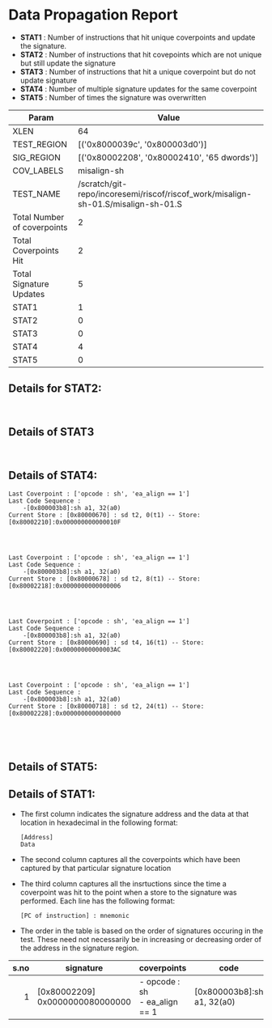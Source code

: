 
# Data Propagation Report

- **STAT1** : Number of instructions that hit unique coverpoints and update the signature.
- **STAT2** : Number of instructions that hit covepoints which are not unique but still update the signature
- **STAT3** : Number of instructions that hit a unique coverpoint but do not update signature
- **STAT4** : Number of multiple signature updates for the same coverpoint
- **STAT5** : Number of times the signature was overwritten

| Param                     | Value    |
|---------------------------|----------|
| XLEN                      | 64      |
| TEST_REGION               | [('0x8000039c', '0x800003d0')]      |
| SIG_REGION                | [('0x80002208', '0x80002410', '65 dwords')]      |
| COV_LABELS                | misalign-sh      |
| TEST_NAME                 | /scratch/git-repo/incoresemi/riscof/riscof_work/misalign-sh-01.S/misalign-sh-01.S    |
| Total Number of coverpoints| 2     |
| Total Coverpoints Hit     | 2      |
| Total Signature Updates   | 5      |
| STAT1                     | 1      |
| STAT2                     | 0      |
| STAT3                     | 0     |
| STAT4                     | 4     |
| STAT5                     | 0     |

## Details for STAT2:

```


```

## Details of STAT3

```


```

## Details of STAT4:

```
Last Coverpoint : ['opcode : sh', 'ea_align == 1']
Last Code Sequence : 
	-[0x800003b8]:sh a1, 32(a0)
Current Store : [0x80000670] : sd t2, 0(t1) -- Store: [0x80002210]:0x000000000000010F




Last Coverpoint : ['opcode : sh', 'ea_align == 1']
Last Code Sequence : 
	-[0x800003b8]:sh a1, 32(a0)
Current Store : [0x80000678] : sd t2, 8(t1) -- Store: [0x80002218]:0x0000000000000006




Last Coverpoint : ['opcode : sh', 'ea_align == 1']
Last Code Sequence : 
	-[0x800003b8]:sh a1, 32(a0)
Current Store : [0x80000690] : sd t4, 16(t1) -- Store: [0x80002220]:0x00000000000003AC




Last Coverpoint : ['opcode : sh', 'ea_align == 1']
Last Code Sequence : 
	-[0x800003b8]:sh a1, 32(a0)
Current Store : [0x80000718] : sd t2, 24(t1) -- Store: [0x80002228]:0x0000000000000000





```

## Details of STAT5:



## Details of STAT1:

- The first column indicates the signature address and the data at that location in hexadecimal in the following format: 
  ```
  [Address]
  Data
  ```

- The second column captures all the coverpoints which have been captured by that particular signature location

- The third column captures all the insrtuctions since the time a coverpoint was
  hit to the point when a store to the signature was performed. Each line has
  the following format:
  ```
  [PC of instruction] : mnemonic
  ```
- The order in the table is based on the order of signatures occuring in the
  test. These need not necessarily be in increasing or decreasing order of the
  address in the signature region.

|s.no|            signature             |             coverpoints              |             code              |
|---:|----------------------------------|--------------------------------------|-------------------------------|
|   1|[0x80002209]<br>0x0000000080000000|- opcode : sh<br> - ea_align == 1<br> |[0x800003b8]:sh a1, 32(a0)<br> |
